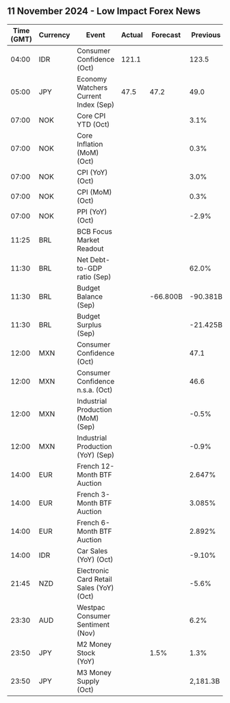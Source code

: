 ## 11 November 2024 - Low Impact Forex News

| Time (GMT) | Currency | Event | Actual | Forecast | Previous |
|------|----------|-------|--------|----------|----------|
| 04:00 | IDR | Consumer Confidence (Oct) | 121.1 |  | 123.5 |
| 05:00 | JPY | Economy Watchers Current Index (Sep) | 47.5 | 47.2 | 49.0 |
| 07:00 | NOK | Core CPI YTD (Oct) |  |  | 3.1% |
| 07:00 | NOK | Core Inflation (MoM) (Oct) |  |  | 0.3% |
| 07:00 | NOK | CPI (YoY) (Oct) |  |  | 3.0% |
| 07:00 | NOK | CPI (MoM) (Oct) |  |  | 0.3% |
| 07:00 | NOK | PPI (YoY) (Oct) |  |  | -2.9% |
| 11:25 | BRL | BCB Focus Market Readout |  |  |  |
| 11:30 | BRL | Net Debt-to-GDP ratio (Sep) |  |  | 62.0% |
| 11:30 | BRL | Budget Balance (Sep) |  | -66.800B | -90.381B |
| 11:30 | BRL | Budget Surplus (Sep) |  |  | -21.425B |
| 12:00 | MXN | Consumer Confidence (Oct) |  |  | 47.1 |
| 12:00 | MXN | Consumer Confidence n.s.a. (Oct) |  |  | 46.6 |
| 12:00 | MXN | Industrial Production (MoM) (Sep) |  |  | -0.5% |
| 12:00 | MXN | Industrial Production (YoY) (Sep) |  |  | -0.9% |
| 14:00 | EUR | French 12-Month BTF Auction |  |  | 2.647% |
| 14:00 | EUR | French 3-Month BTF Auction |  |  | 3.085% |
| 14:00 | EUR | French 6-Month BTF Auction |  |  | 2.892% |
| 14:00 | IDR | Car Sales (YoY) (Oct) |  |  | -9.10% |
| 21:45 | NZD | Electronic Card Retail Sales (YoY) (Oct) |  |  | -5.6% |
| 23:30 | AUD | Westpac Consumer Sentiment (Nov) |  |  | 6.2% |
| 23:50 | JPY | M2 Money Stock (YoY) |  | 1.5% | 1.3% |
| 23:50 | JPY | M3 Money Supply (Oct) |  |  | 2,181.3B |
